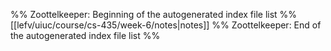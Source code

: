 %% Zoottelkeeper: Beginning of the autogenerated index file list  %%
 [[lefv/uiuc/course/cs-435/week-6/notes|notes]]
%% Zoottelkeeper: End of the autogenerated index file list  %%
